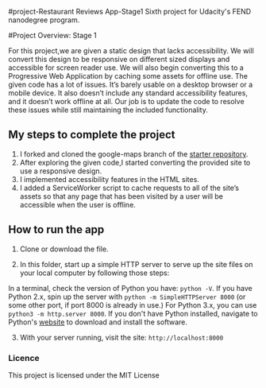 #project-Restaurant Reviews App-Stage1
Sixth project for Udacity's FEND nanodegree program.


#Project Overview: Stage 1

For this project,we are given a static design that lacks accessibility. We will convert this design to be responsive on different sized displays and accessible for screen reader use. We will also begin converting this to a Progressive Web Application by caching some assets for offline use.
The given code has a lot of issues. It’s barely usable on a desktop browser or a mobile device. It also doesn’t include any standard accessibility features, and it doesn’t work offline at all. Our job is to update the code to resolve these issues while still maintaining the included functionality. 


## My steps to complete the project

1. I forked and cloned the google-maps branch of the [starter repository](https://github.com/udacity/mws-restaurant-stage-1).
2. After exploring the given code,I started converting the provided site to use a responsive design.
3. I implemented accessibility features in the HTML sites.
4. I added a ServiceWorker script to cache requests to all of the site’s assets so that any page that has been visited by a user will be accessible when the user is offline.

## How to run the app

1. Clone or download the file.

2. In this folder, start up a simple HTTP server to serve up the site files on your local computer by following those steps: 

  In a terminal, check the version of Python you have: `python -V`. If you have Python 2.x, spin up the server with `python -m SimpleHTTPServer 8000` (or some other port, if port 8000 is already in use.) For Python 3.x, you can use `python3 -m http.server 8000`. If you don't have Python installed, navigate to Python's [website](https://www.python.org/) to download and install the software.

3. With your server running, visit the site: `http://localhost:8000`


### Licence
This project is licensed under the MIT License



